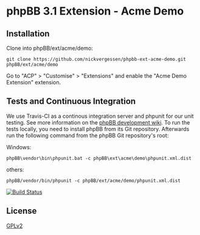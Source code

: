 # phpBB 3.1 Extension - Acme Demo

## Installation

Clone into phpBB/ext/acme/demo:

    git clone https://github.com/nickvergessen/phpbb-ext-acme-demo.git phpBB/ext/acme/demo

Go to "ACP" > "Customise" > "Extensions" and enable the "Acme Demo Extension" extension.

## Tests and Continuous Integration

We use Travis-CI as a continous integration server and phpunit for our unit testing. See more information on the [phpBB development wiki](https://wiki.phpbb.com/Unit_Tests).
To run the tests locally, you need to install phpBB from its Git repository. Afterwards run the following command from the phpBB Git repository's root:

Windows:

    phpBB\vendor\bin\phpunit.bat -c phpBB\ext\acme\demo\phpunit.xml.dist

others:

    phpBB/vendor/bin/phpunit -c phpBB/ext/acme/demo/phpunit.xml.dist

[![Build Status](https://travis-ci.org/nickvergessen/phpbb-ext-acme-demo.png?branch=master)](https://travis-ci.org/nickvergessen/phpbb-ext-acme-demo)

## License

[GPLv2](license.txt)
